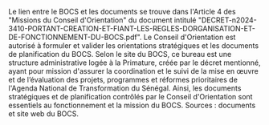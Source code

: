 Le lien entre le BOCS et les documents se trouve dans l'Article 4 des "Missions du Conseil d'Orientation" du document intitulé "DECRET-n2024-3410-PORTANT-CREATION-ET-FIANT-LES-REGLES-DORGANISATION-ET-DE-FONCTIONNEMENT-DU-BOCS.pdf". Le Conseil d'Orientation est autorisé à formuler et valider les orientations stratégiques et les documents de planification du BOCS. Selon le site du BOCS, ce bureau est une structure administrative logée à la Primature, créée par le décret mentionné, ayant pour mission d'assurer la coordination et le suivi de la mise en œuvre et de l’évaluation des projets, programmes et réformes prioritaires de l'Agenda National de Transformation du Sénégal. Ainsi, les documents stratégiques et de planification contrôlés par le Conseil d'Orientation sont essentiels au fonctionnement et la mission du BOCS. Sources : documents et site web du BOCS.
